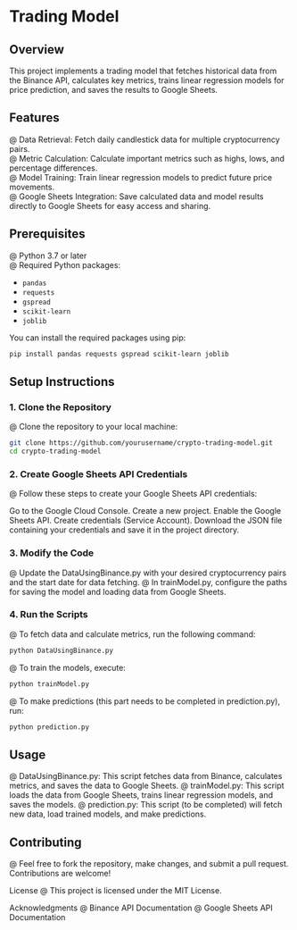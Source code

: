 # Trading Model

## Overview

This project implements a trading model that fetches historical data from the Binance API, calculates key metrics, trains linear regression models for price prediction, and saves the results to Google Sheets.

## Features

@ Data Retrieval: Fetch daily candlestick data for multiple cryptocurrency pairs.  
@ Metric Calculation: Calculate important metrics such as highs, lows, and percentage differences.  
@ Model Training: Train linear regression models to predict future price movements.  
@ Google Sheets Integration: Save calculated data and model results directly to Google Sheets for easy access and sharing.

## Prerequisites

@ Python 3.7 or later  
@ Required Python packages:  
  - `pandas`  
  - `requests`  
  - `gspread`  
  - `scikit-learn`  
  - `joblib`  

You can install the required packages using pip:

```bash
pip install pandas requests gspread scikit-learn joblib
```
## Setup Instructions
### 1. Clone the Repository
@ Clone the repository to your local machine:

```bash
git clone https://github.com/yourusername/crypto-trading-model.git
cd crypto-trading-model
```
### 2. Create Google Sheets API Credentials
@ Follow these steps to create your Google Sheets API credentials:

Go to the Google Cloud Console.
Create a new project.
Enable the Google Sheets API.
Create credentials (Service Account).
Download the JSON file containing your credentials and save it in the project directory.
### 3. Modify the Code
@ Update the DataUsingBinance.py with your desired cryptocurrency pairs and the start date for data fetching.
@ In trainModel.py, configure the paths for saving the model and loading data from Google Sheets.

### 4. Run the Scripts
@ To fetch data and calculate metrics, run the following command:

```bash
python DataUsingBinance.py
```
@ To train the models, execute:

``` bash
python trainModel.py
```
@ To make predictions (this part needs to be completed in prediction.py), run:

``` bash
python prediction.py
```
## Usage
@ DataUsingBinance.py: This script fetches data from Binance, calculates metrics, and saves the data to Google Sheets.
@ trainModel.py: This script loads the data from Google Sheets, trains linear regression models, and saves the models.
@ prediction.py: This script (to be completed) will fetch new data, load trained models, and make predictions.

## Contributing
@ Feel free to fork the repository, make changes, and submit a pull request. Contributions are welcome!

License
@ This project is licensed under the MIT License.

Acknowledgments
@ Binance API Documentation
@ Google Sheets API Documentation
